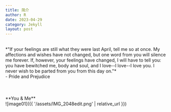 ```yaml
---
title: 简介
author: R
date: 2023-04-29
category: Jekyll
layout: post
---
```

<br>
*"If your feelings are still what they were last April, tell me so at once. My affections and wishes have not changed, but one word from you will silence me forever. If, however, your feelings have changed, I will have to tell you: you have bewitched me, body and soul, and I love--I love--I love you. I never wish to be parted from you from this day on."*
<br>
<space><space><space><space><space>- Pride and Prejudice
<br>
<br>
<br>
<br>
**You & Me**
<br>
![image01]({{ '/assets/IMG_2048edit.png' | relative_url }})

